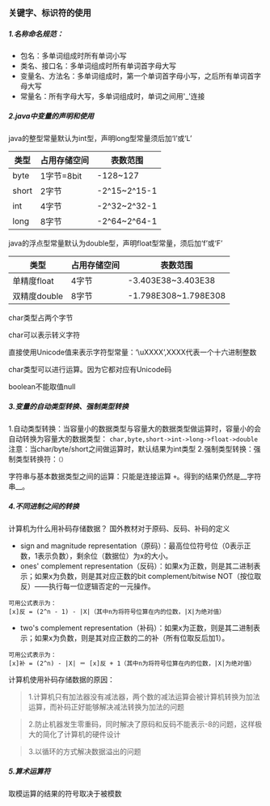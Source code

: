 ### 关键字、标识符的使用
##### 1.名称命名规范：
* 包名：多单词组成时所有单词小写
* 类名、接口名：多单词组成时所有单词首字母大写
* 变量名、方法名：多单词组成时，第一个单词首字母小写，之后所有单词首字母大写
* 常量名：所有字母大写，多单词组成时，单词之间用'_'连接
##### 2.java中变量的声明和使用
java的整型常量默认为int型，声明long型常量须后加‘l’或‘L’

| 类型 | 占用存储空间 | 表数范围 |
| --- | --- | --- |
| byte | 1字节=8bit | -128~127 |
| short | 2字节 | -2^15~2^15-1 |
| int | 4字节 | -2^32~2^32-1 |
| long | 8字节 | -2^64~2^64-1 |

java的浮点型常量默认为double型，声明float型常量，须后加‘f’或‘F’

| 类型 | 占用存储空间 | 表数范围 |
| --- | --- | --- |
| 单精度float | 4字节 | -3.403E38~3.403E38 |
| 双精度double | 8字节 | -1.798E308~1.798E308 |

char类型占两个字节

char可以表示转义字符

直接使用Unicode值来表示字符型常量：‘\uXXXX’,XXXX代表一个十六进制整数

char类型可以进行运算。因为它都对应有Unicode码

boolean不能取值null
##### 3.变量的自动类型转换、强制类型转换
1.自动类型转换：当容量小的数据类型与容量大的数据类型做运算时，容量小的会自动转换为容量大的数据类型：
`char,byte,short->int->long->float->double`
注意：当char/byte/short之间做运算时，默认结果为int类型
2.强制类型转换：强制类型转换符：`（）`

字符串与基本数据类型之间的运算：只能是连接运算 `+`。得到的结果仍然是__字符串__。
##### 4.不同进制之间的转换
计算机为什么用补码存储数据？
国外教材对于原码、反码、补码的定义
* sign and magnitude representation（原码）：最高位位符号位（0表示正数，1表示负数），剩余位（数据位）为x的大小。
* ones' complement representation（反码）：如果x为正数，则是其二进制表示；如果x为负数，则是其对应正数的bit complement/bitwise NOT（按位取反）——执行每一位逻辑否定的一元操作。
```
可用公式表示为：
[x]反 = (2^n - 1) - |X|（其中n为将符号位算在内的位数，|X|为绝对值）
```
* two's complement representation（补码）：如果x为正数，则是其二进制表示；如果x为负数，则是其对应正数的二的补（所有位取反后加1）。
```
可用公式表示为：
[x]补 = (2^n) - |X| ＝ [x]反 + 1（其中n为将符号位算在内的位数，|X|为绝对值）
```
计算机使用补码存储数据的原因：
> 1.计算机只有加法器没有减法器，两个数的减法运算会被计算机转换为加法运算，而补码正好能够解决减法转换为加法的问题

> 2.防止机器发生零重码，同时解决了原码和反码不能表示-8的问题，这样极大的简化了计算机的硬件设计

> 3.以循环的方式解决数据溢出的问题
##### 5.算术运算符
取模运算的结果的符号取决于被模数
